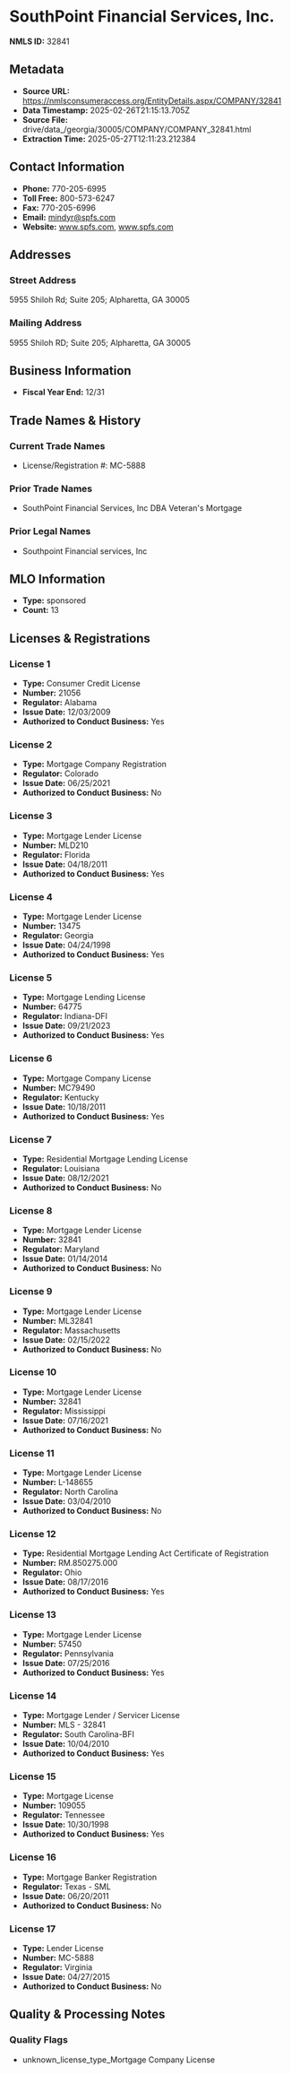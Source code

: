 # SouthPoint Financial Services, Inc.

**NMLS ID:** 32841

## Metadata
- **Source URL:** https://nmlsconsumeraccess.org/EntityDetails.aspx/COMPANY/32841
- **Data Timestamp:** 2025-02-26T21:15:13.705Z
- **Source File:** drive/data_/georgia/30005/COMPANY/COMPANY_32841.html
- **Extraction Time:** 2025-05-27T12:11:23.212384

## Contact Information
- **Phone:** 770-205-6995
- **Toll Free:** 800-573-6247
- **Fax:** 770-205-6996
- **Email:** mindyr@spfs.com
- **Website:** www.spfs.com, www.spfs.com

## Addresses
### Street Address
5955 Shiloh Rd; Suite 205; Alpharetta, GA 30005

### Mailing Address
5955 Shiloh RD; Suite 205; Alpharetta, GA 30005

## Business Information
- **Fiscal Year End:** 12/31

## Trade Names & History
### Current Trade Names
- License/Registration #: MC-5888

### Prior Trade Names
- SouthPoint Financial Services, Inc DBA Veteran's Mortgage

### Prior Legal Names
- Southpoint Financial services, Inc

## MLO Information
- **Type:** sponsored
- **Count:** 13

## Licenses & Registrations

### License 1
- **Type:** Consumer Credit License
- **Number:** 21056
- **Regulator:** Alabama
- **Issue Date:** 12/03/2009
- **Authorized to Conduct Business:** Yes

### License 2
- **Type:** Mortgage Company Registration
- **Regulator:** Colorado
- **Issue Date:** 06/25/2021
- **Authorized to Conduct Business:** No

### License 3
- **Type:** Mortgage Lender License
- **Number:** MLD210
- **Regulator:** Florida
- **Issue Date:** 04/18/2011
- **Authorized to Conduct Business:** Yes

### License 4
- **Type:** Mortgage Lender License
- **Number:** 13475
- **Regulator:** Georgia
- **Issue Date:** 04/24/1998
- **Authorized to Conduct Business:** Yes

### License 5
- **Type:** Mortgage Lending License
- **Number:** 64775
- **Regulator:** Indiana-DFI
- **Issue Date:** 09/21/2023
- **Authorized to Conduct Business:** Yes

### License 6
- **Type:** Mortgage Company License
- **Number:** MC79490
- **Regulator:** Kentucky
- **Issue Date:** 10/18/2011
- **Authorized to Conduct Business:** Yes

### License 7
- **Type:** Residential Mortgage Lending License
- **Regulator:** Louisiana
- **Issue Date:** 08/12/2021
- **Authorized to Conduct Business:** No

### License 8
- **Type:** Mortgage Lender License
- **Number:** 32841
- **Regulator:** Maryland
- **Issue Date:** 01/14/2014
- **Authorized to Conduct Business:** No

### License 9
- **Type:** Mortgage Lender License
- **Number:** ML32841
- **Regulator:** Massachusetts
- **Issue Date:** 02/15/2022
- **Authorized to Conduct Business:** No

### License 10
- **Type:** Mortgage Lender License
- **Number:** 32841
- **Regulator:** Mississippi
- **Issue Date:** 07/16/2021
- **Authorized to Conduct Business:** No

### License 11
- **Type:** Mortgage Lender License
- **Number:** L-148655
- **Regulator:** North Carolina
- **Issue Date:** 03/04/2010
- **Authorized to Conduct Business:** No

### License 12
- **Type:** Residential Mortgage Lending Act Certificate of Registration
- **Number:** RM.850275.000
- **Regulator:** Ohio
- **Issue Date:** 08/17/2016
- **Authorized to Conduct Business:** Yes

### License 13
- **Type:** Mortgage Lender License
- **Number:** 57450
- **Regulator:** Pennsylvania
- **Issue Date:** 07/25/2016
- **Authorized to Conduct Business:** Yes

### License 14
- **Type:** Mortgage Lender / Servicer License
- **Number:** MLS - 32841
- **Regulator:** South Carolina-BFI
- **Issue Date:** 10/04/2010
- **Authorized to Conduct Business:** Yes

### License 15
- **Type:** Mortgage License
- **Number:** 109055
- **Regulator:** Tennessee
- **Issue Date:** 10/30/1998
- **Authorized to Conduct Business:** Yes

### License 16
- **Type:** Mortgage Banker Registration
- **Regulator:** Texas - SML
- **Issue Date:** 06/20/2011
- **Authorized to Conduct Business:** No

### License 17
- **Type:** Lender License
- **Number:** MC-5888
- **Regulator:** Virginia
- **Issue Date:** 04/27/2015
- **Authorized to Conduct Business:** No

## Quality & Processing Notes
### Quality Flags
- unknown_license_type_Mortgage Company License
